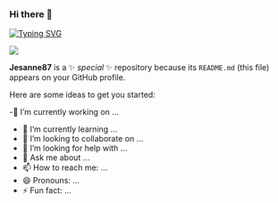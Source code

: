 ### Hi there 👋
<a href="https://git.io/typing-svg"><img src="https://readme-typing-svg.herokuapp.com?font=Fira+Code&weight=900&size=34&duration=1&pause=1&color=F7B429&width=437&height=51&lines=%E1%B4%A1%CC%B5%E1%B4%87%CC%B5%CD%9F%CC%B5%CD%9F%CC%B5%CA%9F%CC%B5%CD%9F%CC%B5%CD%9F%CC%B5%E1%B4%84%CC%B5%CD%9F%CC%B5%CD%9F%CC%B5%E1%B4%8F%CC%B5%CD%9F%CC%B5%CD%9F%CC%B5%E1%B4%8D%CC%B5%CD%9F%CC%B5%CD%9F%CC%B5%E1%B4%87%CC%B5%CD%9F%CC%B5%CD%9F%CC%B5" alt="Typing SVG" /></a>
<p align="center">  

![](https://komarev.com/ghpvc/?username=Jesanne87&color=orange&style=for-the-badge)

**Jesanne87** is a ✨ _special_ ✨ repository because its `README.md` (this file) appears on your GitHub profile.

Here are some ideas to get you started:

 -🔭 I’m currently working on ...
- 🌱 I’m currently learning ...
- 👯 I’m looking to collaborate on ...
- 🤔 I’m looking for help with ...
- 💬 Ask me about ...
- 📫 How to reach me: ...
- 😄 Pronouns: ...
- ⚡ Fun fact: ...


